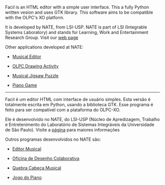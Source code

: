Facil is an HTML editor with a simple user interface. This a fully Python written vesion and uses GTK library. This software aims to be compatible with the OLPC's XO platform.

It is developed by NATE, from LSI-USP. NATE is part of LSI (Integrable Systems Laboratory) and stands for Learning, Work and Entertainment Research Group. Visit our [web page](http://www.lsi.usp.br/nate)

Other applications developed at NATE:

- [Musical Editor](http://code.google.com/p/editor-musical)

- [OLPC Drawing Activity](http://code.google.com/p/oficina)

- [Musical Jigsaw Puzzle](http://code.google.com/p/qcmusical/)

- [Piano Game](http://code.google.com/p/jogodopiano)

---

Facil é um editor HTML com interface de usuário simples. Esta versão é totalmente escrita em Python, usando a biblioteca GTK. Esse programa é feito para ser compatível com a plataforma do OLPC-XO.

Ele é desenvolvido no NATE, do LSI-USP (Núcleo de Apredizagem, Trabalho e Entretenimento do Laboratório de Sistemas Integráveis da Universidade de São Paulo). Visite a [página](http://www.lsi.usp.br/nate) para maiores informações

Outros programas desenvolvidos no NATE são:

- [Editor Musical](http://code.google.com/p/editor-musical)

- [Oficina de Desenho Colaborativa](http://code.google.com/p/oficina)

- [Quebra Cabeça Musical](http://code.google.com/p/qcmusical/)

- [Jogo do Piano](http://code.google.com/p/jogodopiano)